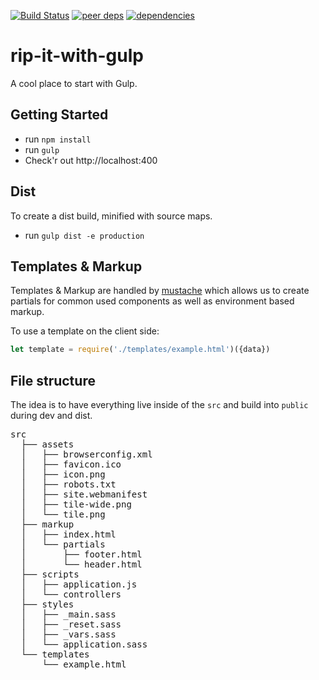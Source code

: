 [![Build Status](https://travis-ci.org/legworkstudio/rip-it-with-gulp.svg?branch=master)](https://travis-ci.org/legworkstudio/rip-it-with-gulp)
[![peer deps](http://img.shields.io/david/peer/legworkstudio/rip-it-with-gulp.svg?style=flat-square)](https://david-dm.org/legworkstudio/rip-it-with-gulp#info=peerDependencies)
[![dependencies](http://img.shields.io/david/legworkstudio/rip-it-with-gulp.svg?style=flat-square)](https://david-dm.org/legworkstudio/rip-it-with-gulp#info=dependencies)

# rip-it-with-gulp
A cool place to start with Gulp.

## Getting Started
- run `npm install`
- run `gulp`
- Check'r out http://localhost:400

## Dist
To create a dist build, minified with source maps.
- run `gulp dist -e production`

## Templates & Markup
Templates & Markup are handled by [mustache](https://mustache.github.io/) which allows us to create partials for common used components as well as environment based markup.

To use a template on the client side:
```javascript
let template = require('./templates/example.html')({data})
```

## File structure
The idea is to have everything live inside of the `src` and build into `public` during dev and dist.
<pre>
src
  ├── assets
  │   ├── browserconfig.xml
  │   ├── favicon.ico
  │   ├── icon.png
  │   ├── robots.txt
  │   ├── site.webmanifest
  │   ├── tile-wide.png
  │   └── tile.png
  ├── markup
  │   ├── index.html
  │   └── partials
  │       ├── footer.html
  │       └── header.html
  ├── scripts
  │   ├── application.js
  │   └── controllers
  ├── styles
  │   ├── _main.sass
  │   ├── _reset.sass
  │   ├── _vars.sass
  │   └── application.sass
  └── templates
      └── example.html
</pre>
